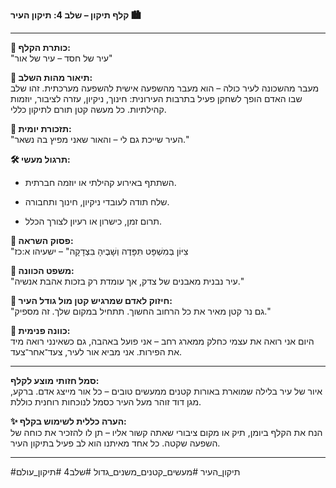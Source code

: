 **קלף תיקון – שלב 4: תיקון העיר 🏙**

---

**🔹 כותרת הקלף:**  
"עיר של חסד – עיר של אור"

**🔸 תיאור מהות השלב:**  
מעבר מהשכונה לעיר כולה – הוא מעבר מהשפעה אישית להשפעה מערכתית. זהו שלב שבו האדם הופך לשחקן פעיל בתרבות העירונית: חינוך, ניקיון, עזרה לציבור, יוזמות קהילתיות. כל מעשה קטן תורם לתיקון כללי.

**🌟 תזכורת יומית:**  
"העיר שייכת גם לי – והאור שאני מפיץ בה נשאר."

**🛠 תרגול מעשי:**

- השתתף באירוע קהילתי או יוזמה חברתית.
    
- שלח תודה לעובדי ניקיון, חינוך ותחבורה.
    
- תרום זמן, כישרון או רעיון לצורך הכלל.
    

**📖 פסוק השראה:**  
"צִיּוֹן בְּמִשְׁפָּט תִּפָּדֶה וְשָׁבֶיהָ בִּצְדָקָה" – ישעיהו א:כז

**🧭 משפט הכוונה:**  
"עיר נבנית מאבנים של צדק, אך עומדת רק בזכות אהבת אנשיה."

**💬 חיזוק לאדם שמרגיש קטן מול גודל העיר:**  
"גם נר קטן מאיר את כל הרחוב החשוך. תתחיל במקום שלך. זה מספיק."

**🎯 כוונה פנימית:**  
היום אני רואה את עצמי כחלק ממארג רחב – אני פועל באהבה, גם כשאינני רואה מיד את הפירות. אני מביא אור לעיר, צעד־אחר־צעד.

---

**סמל חזותי מוצע לקלף:**  
איור של עיר בלילה שמוארת באורות קטנים ממעשים טובים – כל אור מייצג אדם. ברקע, מגן דוד זוהר מעל העיר כסמל לנוכחות רוחנית כוללת.

**✨ הערה כללית לשימוש בקלף:**  
הנח את הקלף ביומן, תיק או מקום ציבורי שאתה קשור אליו – תן לו להזכיר את כוחה של השפעה שקטה. כל אחד מאיתנו הוא לב פעיל בתיקון העיר.

---

#תיקון_העיר #מעשים_קטנים_משנים_גדול #שלב4 #תיקון_עולם